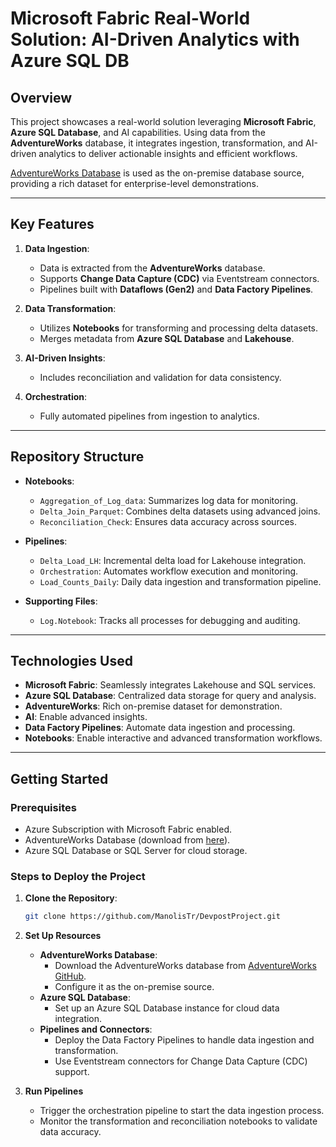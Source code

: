 # Microsoft Fabric Real-World Solution: AI-Driven Analytics with Azure SQL DB

## Overview

This project showcases a real-world solution leveraging **Microsoft Fabric**, **Azure SQL Database**, and AI capabilities. Using data from the **AdventureWorks** database, it integrates ingestion, transformation, and AI-driven analytics to deliver actionable insights and efficient workflows.

[AdventureWorks Database](https://github.com/Microsoft/sql-server-samples/tree/master/samples/databases/adventure-works) is used as the on-premise database source, providing a rich dataset for enterprise-level demonstrations.

---

## Key Features

1. **Data Ingestion**:
   - Data is extracted from the **AdventureWorks** database.
   - Supports **Change Data Capture (CDC)** via Eventstream connectors.
   - Pipelines built with **Dataflows (Gen2)** and **Data Factory Pipelines**.

2. **Data Transformation**:
   - Utilizes **Notebooks** for transforming and processing delta datasets.
   - Merges metadata from **Azure SQL Database** and **Lakehouse**.

3. **AI-Driven Insights**:
   - Includes reconciliation and validation for data consistency.

4. **Orchestration**:
   - Fully automated pipelines from ingestion to analytics.

---

## Repository Structure

- **Notebooks**:
  - `Aggregation_of_Log_data`: Summarizes log data for monitoring.
  - `Delta_Join_Parquet`: Combines delta datasets using advanced joins.
  - `Reconciliation_Check`: Ensures data accuracy across sources.

- **Pipelines**:
  - `Delta_Load_LH`: Incremental delta load for Lakehouse integration.
  - `Orchestration`: Automates workflow execution and monitoring.
  - `Load_Counts_Daily`: Daily data ingestion and transformation pipeline.

- **Supporting Files**:
  - `Log.Notebook`: Tracks all processes for debugging and auditing.

---

## Technologies Used

- **Microsoft Fabric**: Seamlessly integrates Lakehouse and SQL services.
- **Azure SQL Database**: Centralized data storage for query and analysis.
- **AdventureWorks**: Rich on-premise dataset for demonstration.
- **AI**: Enable advanced insights.
- **Data Factory Pipelines**: Automate data ingestion and processing.
- **Notebooks**: Enable interactive and advanced transformation workflows.

---

## Getting Started

### Prerequisites

- Azure Subscription with Microsoft Fabric enabled.
- AdventureWorks Database (download from [here](https://github.com/Microsoft/sql-server-samples/tree/master/samples/databases/adventure-works)).
- Azure SQL Database or SQL Server for cloud storage.

### Steps to Deploy the Project

1. **Clone the Repository**:
   ```bash
   git clone https://github.com/ManolisTr/DevpostProject.git
   ```

2. **Set Up Resources**
   - **AdventureWorks Database**:
     - Download the AdventureWorks database from [AdventureWorks GitHub](https://github.com/Microsoft/sql-server-samples/tree/master/samples/databases/adventure-works).
     - Configure it as the on-premise source.
   - **Azure SQL Database**:
     - Set up an Azure SQL Database instance for cloud data integration.
   - **Pipelines and Connectors**:
     - Deploy the Data Factory Pipelines to handle data ingestion and transformation.
     - Use Eventstream connectors for Change Data Capture (CDC) support.

3. **Run Pipelines**
   - Trigger the orchestration pipeline to start the data ingestion process.
   - Monitor the transformation and reconciliation notebooks to validate data accuracy.

   
